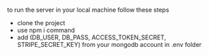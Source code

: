 to run the server in your local machine follow these steps

- clone the project
- use npm i command
- add (DB_USER, DB_PASS, ACCESS_TOKEN_SECRET, STRIPE_SECRET_KEY) from your mongodb account in .env folder
